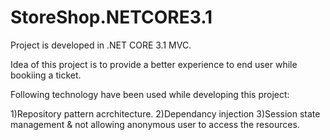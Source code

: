 # StoreShop.NETCORE3.1
Project is developed in .NET CORE 3.1 MVC.

Idea of this project is to provide a better experience to end user while bookiing a ticket.

Following technology have been used while developing this project:

1)Repository pattern acrchitecture.
2)Dependancy injection
3)Session state management & not allowing anonymous user to access the resources.
